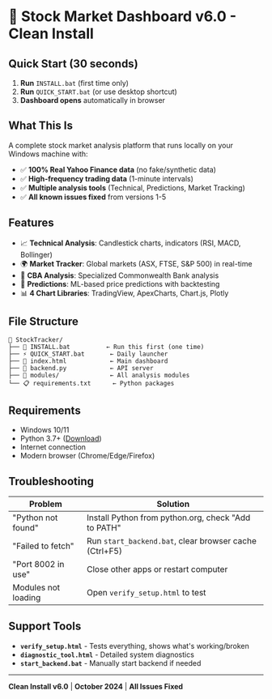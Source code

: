 # 🚀 Stock Market Dashboard v6.0 - Clean Install

## Quick Start (30 seconds)
1. **Run** `INSTALL.bat` (first time only)
2. **Run** `QUICK_START.bat` (or use desktop shortcut)
3. **Dashboard opens** automatically in browser

## What This Is
A complete stock market analysis platform that runs locally on your Windows machine with:
- ✅ **100% Real Yahoo Finance data** (no fake/synthetic data)
- ✅ **High-frequency trading data** (1-minute intervals)
- ✅ **Multiple analysis tools** (Technical, Predictions, Market Tracking)
- ✅ **All known issues fixed** from versions 1-5

## Features
- 📈 **Technical Analysis**: Candlestick charts, indicators (RSI, MACD, Bollinger)
- 🌍 **Market Tracker**: Global markets (ASX, FTSE, S&P 500) in real-time
- 🏦 **CBA Analysis**: Specialized Commonwealth Bank analysis
- 🔮 **Predictions**: ML-based price predictions with backtesting
- 📊 **4 Chart Libraries**: TradingView, ApexCharts, Chart.js, Plotly

## File Structure
```
📁 StockTracker/
├── 🚀 INSTALL.bat          ← Run this first (one time)
├── ⚡ QUICK_START.bat       ← Daily launcher
├── 📄 index.html            ← Main dashboard
├── 🐍 backend.py            ← API server
├── 📁 modules/              ← All analysis modules
└── 📋 requirements.txt      ← Python packages
```

## Requirements
- Windows 10/11
- Python 3.7+ ([Download](https://python.org))
- Internet connection
- Modern browser (Chrome/Edge/Firefox)

## Troubleshooting
| Problem | Solution |
|---------|----------|
| "Python not found" | Install Python from python.org, check "Add to PATH" |
| "Failed to fetch" | Run `start_backend.bat`, clear browser cache (Ctrl+F5) |
| "Port 8002 in use" | Close other apps or restart computer |
| Modules not loading | Open `verify_setup.html` to test |

## Support Tools
- **`verify_setup.html`** - Tests everything, shows what's working/broken
- **`diagnostic_tool.html`** - Detailed system diagnostics
- **`start_backend.bat`** - Manually start backend if needed

---
**Clean Install v6.0** | **October 2024** | **All Issues Fixed**